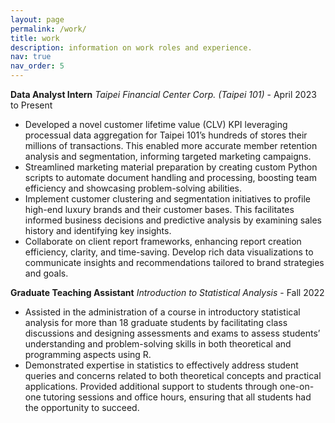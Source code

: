```yaml
---
layout: page
permalink: /work/
title: work
description: information on work roles and experience.
nav: true
nav_order: 5
---
```


**Data Analyst Intern**
*Taipei Financial Center Corp. (Taipei 101)* - April 2023 to Present
- Developed a novel customer lifetime value (CLV) KPI leveraging processual data aggregation for Taipei 101’s hundreds of stores their millions of transactions. This enabled more accurate member retention analysis and segmentation, informing targeted marketing campaigns.
- Streamlined marketing material preparation by creating custom Python scripts to automate document handling and processing, boosting team efficiency and showcasing problem-solving abilities.
- Implement customer clustering and segmentation initiatives to profile high-end luxury brands and their customer bases. This facilitates informed business decisions and predictive analysis by examining sales history and identifying key insights.
- Collaborate on client report frameworks, enhancing report creation efficiency, clarity, and time-saving. Develop rich data visualizations to communicate insights and recommendations tailored to brand strategies and goals.

**Graduate Teaching Assistant**
*Introduction to Statistical Analysis* - Fall 2022
- Assisted in the administration of a course in introductory statistical analysis for more than 18 graduate students by facilitating class discussions and designing assessments and exams to assess students’ understanding and problem-solving skills in both theoretical and programming aspects using R.
- Demonstrated expertise in statistics to effectively address student queries and concerns related to both theoretical concepts and practical applications. Provided additional support to students through one-on-one tutoring sessions and office hours, ensuring that all students had the opportunity to succeed.